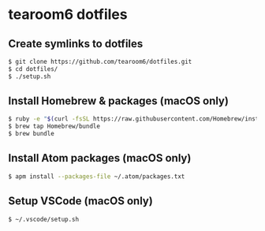 # tearoom6 dotfiles

## Create symlinks to dotfiles

```sh
$ git clone https://github.com/tearoom6/dotfiles.git
$ cd dotfiles/
$ ./setup.sh
```

## Install Homebrew & packages (macOS only)

```sh
$ ruby -e "$(curl -fsSL https://raw.githubusercontent.com/Homebrew/install/master/install)"
$ brew tap Homebrew/bundle
$ brew bundle
```

## Install Atom packages (macOS only)

```sh
$ apm install --packages-file ~/.atom/packages.txt
```

## Setup VSCode (macOS only)

```sh
$ ~/.vscode/setup.sh
```
